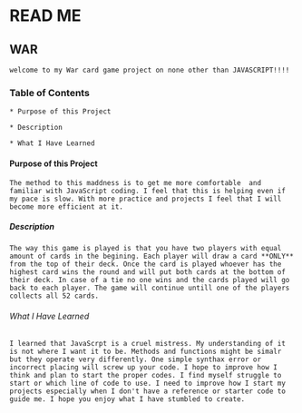 # READ ME

## WAR
    welcome to my War card game project on none other than JAVASCRIPT!!!!

### Table of Contents
    * Purpose of this Project

    * Description 

    * What I Have Learned

#### Purpose of this Project
    The method to this maddness is to get me more comfortable  and familiar with JavaScript coding. I feel that this is helping even if my pace is slow. With more practice and projects I feel that I will become more efficient at it. 

##### Description
    The way this game is played is that you have two players with equal amount of cards in the begining. Each player will draw a card **ONLY** from the top of their deck. Once the card is played whoever has the highest card wins the round and will put both cards at the bottom of their deck. In case of a tie no one wins and the cards played will go back to each player. The game will continue untill one of the players collects all 52 cards.

###### What I Have Learned
    I learned that JavaScrpt is a cruel mistress. My understanding of it is not where I want it to be. Methods and functions might be simalr but they operate very differently. One simple synthax error or incorrect placing will screw up your code. I hope to improve how I think and plan to start the proper codes. I find myself struggle to start or which line of code to use. I need to improve how I start my projects especially when I don't have a reference or starter code to guide me. I hope you enjoy what I have stumbled to create. 